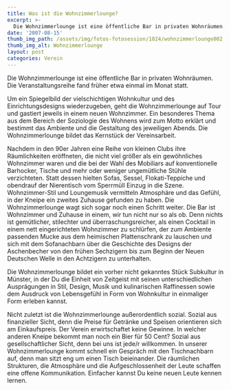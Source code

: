 ```yaml
---
title: Was ist die Wohnzimmerlounge?
excerpt: >-
  Die Wohnzimmerlounge ist eine öffentliche Bar in privaten Wohnräumen. Wenn Du mehr erfahren willst, klicke auf diesen Artikel.
date: '2007-08-15'
thumb_img_path: /assets/img/fotos-fotosession/1024/wohnzimmerlounge002.jpg
thumb_img_alt: Wohnzimmerlounge
layout: post
categories: Verein
---
```


Die Wohnzimmerlounge ist eine öffentliche Bar in privaten Wohnräumen. Die Veranstaltungsreihe fand früher etwa einmal im Monat statt.

Um ein Spiegelbild der vielschichtigen Wohnkultur und des Einrichtungsdesigns wiederzugeben, geht die Wohnzimmerlounge auf Tour und gastiert jeweils in einem neuen Wohnzimmer. Ein besonderes Thema aus dem Bereich der Soziologie des Wohnens wird zum Motto erklärt und bestimmt das Ambiente und die Gestaltung des jeweiligen Abends. Die Wohnzimmerlounge bildet das Kernstück der Vereinsarbeit.

Nachdem in den 90er Jahren eine Reihe von kleinen Clubs ihre Räumlichkeiten eröffneten, die nicht viel größer als ein gewöhnliches Wohnzimmer waren und die bei der Wahl des Mobiliars auf konventionelle Barhocker, Tische und mehr oder weniger ungemütliche Stühle verzichteten. Statt dessen hielten Sofas, Sessel, Flokati-Teppiche und obendrauf der Nierentisch vom Sperrmüll Einzug in die Szene. Wohnzimmer-Stil und Loungemusik vermitteln Atmosphäre und das Gefühl, in der Kneipe ein zweites Zuhause gefunden zu haben. Die Wohnzimmerlounge wagt sich sogar noch einen Schritt weiter. Die Bar ist Wohnzimmer und Zuhause in einem, wir tun nicht nur so als ob. Denn nichts ist gemütlicher, stilechter und überraschungsreicher, als einen Cocktail in einem nett eingerichteten Wohnzimmer zu schlürfen, der zum Ambiente passenden Mucke aus dem heimischen Plattenschrank zu lauschen und sich mit dem Sofanachbarn über die Geschichte des Designs der Aschenbecher von den frühen Sechzigern bis zum Beginn der Neuen Deutschen Welle in den Achtzigern zu unterhalten.

Die Wohnzimmerlounge bildet ein vorher nicht gekanntes Stück Subkultur in Münster, in der Du die Einheit von Zeitgeist mit seinen unterschiedlichen Ausprägungen in Stil, Design, Musik und kulinarischen Raffinessen sowie dem Ausdruck von Lebensgefühl in Form von Wohnkultur in einmaliger Form erleben kannst.

Nicht zuletzt ist die Wohnzimmerlounge außerordentlich sozial. Sozial aus finanzieller Sicht, denn die Preise für Getränke und Speisen orientieren sich am Einkaufspreis. Der Verein erwirtschaftet keine Gewinne. In welcher anderen Kneipe bekommt man noch ein Bier für 50 Cent?
Sozial aus gesellschaftlicher Sicht, denn bei uns ist jede/r willkommen. In unserer Wohnzimmerlounge kommt schnell ein Gespräch mit den Tischnachbarn auf, denn man sitzt eng um einen Tisch beieinander. Die räumlichen Strukturen, die Atmosphäre und die Aufgeschlossenheit der Leute schaffen eine offene Kommunikation. Einfacher kannst Du keine neuen Leute kennen lernen.

